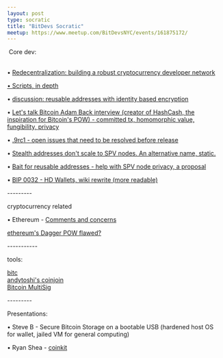 ```yaml
---
layout: post
type: socratic
title: "BitDevs Socratic"
meetup: https://www.meetup.com/BitDevsNYC/events/161875172/
---
```


 Core dev:  
[  
](https://blog.conformal.com/redecentralization-robust-developer-network/)

• [Redecentralization: building a robust cryptocurrency developer network](https://blog.conformal.com/redecentralization-robust-developer-network/)[  
](https://docs.google.com/document/d/1D_gi_7Sf9sOyAHG25cMpOO4xtLq3iJUtjRwcZXFLv1E/)

[• Scripts, in depth](https://docs.google.com/document/d/1D_gi_7Sf9sOyAHG25cMpOO4xtLq3iJUtjRwcZXFLv1E/)[  
](https://bitcointalk.org/index.php?topic=431756.0)

• [discussion: reusable addresses with identity based encryption](https://bitcointalk.org/index.php?topic=431756.0)

• [Let's talk Bitcoin Adam Back interview (creator of HashCash, the inspiration for Bitcoin's POW) - committed tx, homomorphic value, fungibility, privacy](http://letstalkbitcoin.com/e77-the-adam-back-interview/)

• [.9rc1 - open issues that need to be resolved before release](https://github.com/bitcoin/bitcoin/issues?milestone=12&state=open)[  
](https://www.mail-archive.com/bitcoin-development@lists.sourceforge.net/msg03694.html)

• [Stealth addresses don't scale to SPV nodes. An alternative name, static.](https://www.mail-archive.com/bitcoin-development@lists.sourceforge.net/msg03694.html)

• [Bait for reusable addresses - help with SPV node privacy, a proposal](https://www.mail-archive.com/bitcoin-development@lists.sourceforge.net/msg03705.html)[  
](https://github.com/sipa/bips/blob/bip32update/bip-0032.mediawiki)

• [BIP 0032 - HD Wallets, wiki rewrite (more readable)](https://github.com/sipa/bips/blob/bip32update/bip-0032.mediawiki)

\---------

cryptocurrency related

• Ethereum - [Comments and concerns](https://bitcointalk.org/index.php?PHPSESSID=udgunjj0u8l6bavud1hfoha7j7&topic=431513.0)[  
](http://bitslog.wordpress.com/2014/01/17/ethereum-dagger-pow-is-flawed/)

[ethereum's Dagger POW flawed?](http://bitslog.wordpress.com/2014/01/17/ethereum-dagger-pow-is-flawed/)

\-----------

tools:

[bitc](https://bitcointalk.org/index.php?topic=428765.0)  
[andytoshi's coinjoin](https://bitcointalk.org/index.php?topic=432121.0)  
[Bitcoin MultiSig](https://rawgithub.com/OutCast3k/bitcoin-multisig/master/index.html#)

\---------

Presentations:

• Steve B - Secure Bitcoin Storage on a bootable USB (hardened host OS for wallet, jailed VM for general computing)

• Ryan Shea - [coinkit](https://github.com/halfmoonlabs/coinkit)
